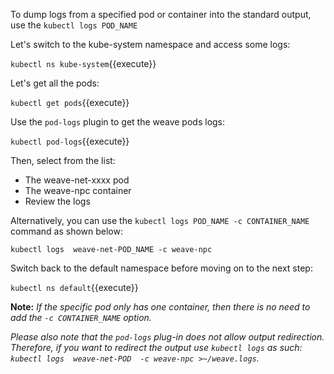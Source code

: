 To dump logs from a specified pod or container into the standard output, use the `kubectl logs POD_NAME`

Let's switch to the kube-system namespace and access some logs: 

`kubectl ns kube-system`{{execute}}  

Let's get all the pods: 
 
`kubectl get pods`{{execute}}

Use the `pod-logs` plugin to get the weave pods logs:

`kubectl pod-logs`{{execute}}  

Then, select from the list: 
- The weave-net-xxxx pod  
- The weave-npc container  
- Review the logs  

Alternatively, you can use the `kubectl logs POD_NAME -c CONTAINER_NAME` command as shown below: 

`kubectl logs  weave-net-POD_NAME -c weave-npc`


Switch back to the default namespace before moving on to the next step: 

`kubectl ns default`{{execute}}


**Note:** 
*If the specific pod only has one container, then there is no need to add the `-c CONTAINER_NAME` option.*

*Please also note that the `pod-logs` plug-in does not allow output redirection. Therefore, if you want to redirect the output use `kubectl logs` as such: 
`kubectl logs  weave-net-POD  -c weave-npc >~/weave.logs`.*
